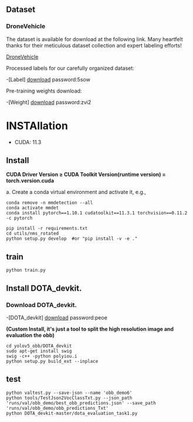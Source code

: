 
## Dataset
### DroneVehicle

The dataset is available for download at the following link. Many heartfelt thanks for their meticulous dataset collection and expert labeling efforts!

[DroneVehicle]([https://github.com/ultralytics/yolov5](https://github.com/VisDrone/DroneVehicle))

Processed labels for our carefully organized dataset:

-[Label]  [download](https://pan.baidu.com/s/17tLn0D6yZkVqokMBpis1jw) password:5sow

Pre-training weights download:

-[Weight]  [download](https://pan.baidu.com/s/1PnmdKqIxPnTgK6yQ6WfwpA) password:zvi2


# INSTAllation 

* CUDA: 11.3

## Install 
**CUDA Driver Version ≥ CUDA Toolkit Version(runtime version) = torch.version.cuda**

a. Create a conda virtual environment and activate it, e.g.,
```
conda remove -n mmdetection --all
conda activate mmdet
conda install pytorch==1.10.1 cudatoolkit==11.3.1 torchvision==0.11.2 -c pytorch
```

```
pip install -r requirements.txt
cd utils/nms_rotated
python setup.py develop  #or "pip install -v -e ."
```
## train

```
python train.py

```
## Install DOTA_devkit. 

### Download DOTA_devkit. 

-[DOTA_devkit]  [download](https://pan.baidu.com/s/1MBW3DK6Vjx09T5dJdiXnig) password:peoe

**(Custom Install, it's just a tool to split the high resolution image and evaluation the obb)**
```
cd yolov5_obb/DOTA_devkit
sudo apt-get install swig
swig -c++ -python polyiou.i
python setup.py build_ext --inplace
```

## test

```
python valtest.py --save-json --name 'obb_demo6'
python tools/TestJson2VocClassTxt.py --json_path 'runs/val/obb_demo/best_obb_predictions.json' --save_path 'runs/val/obb_demo/obb_predictions_Txt'
python DOTA_devkit-master/dota_evaluation_task1.py 
```





